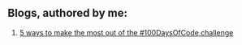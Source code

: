 ## Blogs, authored by me: <br/>
1. [5 ways to make the most out of the #100DaysOfCode challenge](https://therangecoder.medium.com/5-ways-to-make-the-most-out-of-the-100daysofcode-challenge-9e4874669fb3)

